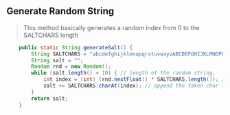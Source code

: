 ## Generate Random String
> This method basically generates a random index from 0 to the SALTCHARS length
```java
    public static String generateSalt() {
        String SALTCHARS = "abcdefghijklmnopqrstuvwxyzABCDEFGHIJKLMNOPQRSTUVWXYZ1234567890";
        String salt = "";
        Random rnd = new Random();
        while (salt.length() < 10) { // length of the random string.
            int index = (int) (rnd.nextFloat() * SALTCHARS.length()); // generates random number up to String length
            salt += SALTCHARS.charAt(index); // append the taken char to salt string
        }        
        return salt;
    }
```
